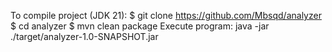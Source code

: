 To compile project (JDK 21):
$ git clone https://github.com/Mbsqd/analyzer
$ cd analyzer
$ mvn clean package
Execute program:
java -jar ./target/analyzer-1.0-SNAPSHOT.jar <min> <max> <start> <end> <step> <sampling>
